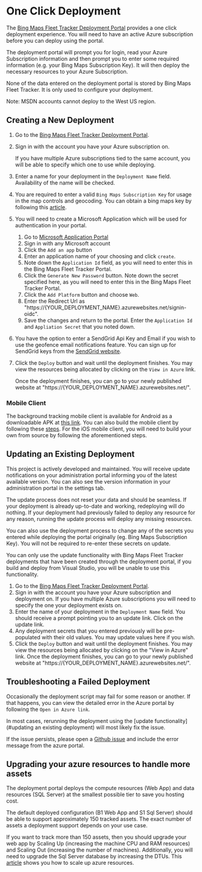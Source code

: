 # One Click Deployment

The [Bing Maps Fleet Tracker Deployment Portal](https://aka.ms/bingmapsfleettracker) provides a one click deployment experience. You will need to have an active Azure subscription before you can deploy using the portal.

The deployment portal will prompt you for login, read your Azure Subscription information and then prompt you to enter some required information (e.g. your Bing Maps Subscription Key). It will then deploy the necessary resources to your Azure Subscription.

None of the data entered on the deployment portal is stored by Bing Maps Fleet Tracker. It is only used to configure your deployment.

Note: MSDN accounts cannot deploy to the West US region.

## Creating a New Deployment

1. Go to the [Bing Maps Fleet Tracker Deployment Portal](https://aka.ms/bingmapsfleettracker).
2. Sign in with the account you have your Azure subscription on.

    If you have multiple Azure subscriptions tied to the same account, you will be able to specify which one to use while deploying.
3. Enter a name for your deployment in the `Deployment Name` field. Availability of the name will be checked.
4. You are required to enter a valid `Bing Maps Subscription Key` for usage in the map controls and geocoding. You can obtain a bing maps key by following this [article](https://msdn.microsoft.com/en-us/library/ff428642.aspx).
5. You will need to create a Microsoft Application which will be used for authentication in your portal.
    1. Go to [Microsoft Application Portal](https://apps.dev.microsoft.com/?deeplink=/appList)
    2. Sign in with any Microsoft account
    3. Click the `Add an app` button
    4. Enter an application name of your choosing and click `create`.
    5. Note down the `Application Id` field, as you will need to enter this in the Bing Maps Fleet Tracker Portal.
    6. Click the `Generate New Password` button. Note down the secret specified here, as you will need to enter this in the Bing Maps Fleet Tracker Portal.
    7. Click the `Add Platform` button and choose `Web`.
    8. Enter the Redirect Url as "https://{YOUR\_DEPLOYMENT\_NAME}.azurewebsites.net/signin-oidc".
    9. Save the changes and return to the portal. Enter the `Application Id` and `Appliation Secret` that you noted down.
6. You have the option to enter a SendGrid Api Key and Email if you wish to use the geofence email notifications feature. You can sign up for SendGrid keys from the [SendGrid website](https://sendgrid.com/).
7. Click the `Deploy` button and wait until the deployment finishes. You may view the resources being allocated by clicking on the `View in Azure` link.

    Once the deployment finishes, you can go to your newly published website at "https://{YOUR\_DEPLOYMENT\_NAME}.azurewebsites.net/".

### Mobile Client

The background tracking mobile client is available for Android as a downloadable APK at [this link](https://github.com/Microsoft/Bing-Maps-Fleet-Tracker/releases). You can also build the mobile client by following these [steps](https://github.com/Microsoft/Bing-Maps-Fleet-Tracker/blob/master/MobileClient/README.md). For the iOS mobile client, you will need to build your own from source by following the aforementioned steps.

## Updating an Existing Deployment

This project is actively developed and maintained. You will receive update notifications on your administration portal informing you of the latest available version. You can also see the version information in your administration portal in the settings tab.

The update process does not reset your data and should be seamless. If your deployment is already up-to-date and working, redeploying will do nothing. If your deployment had previously failed to deploy any resource for any reason, running the update process will deploy any missing resources.

You can also use the deployment process to change any of the secrets you entered while deploying the portal originally (eg. Bing Maps Subscription Key). You will not be required to re-enter these secrets on update.

You can only use the update functionality with Bing Maps Fleet Tracker deployments that have been created through the deployment portal, if you build and deploy from Visual Studio, you will be unable to use this functionality.

1. Go to the [Bing Maps Fleet Tracker Deployment Portal](https://aka.ms/bingmapsfleettracker).
2. Sign in with the account you have your Azure subscription and deployment on.
    If you have multiple Azure subscriptions you will need to specify the one your deployment exists on.
3. Enter the name of your deployment in the `Deployment Name` field. You should receive a prompt pointing you to an update link. Click on the update link.
4. Any deployment secrets that you entered previously will be pre-populated with their old values. You may update values here if you wish.
5. Click the `Deploy` button and wait until the deployment finishes. You may view the resources being allocated by clicking on the "View in Azure" link.
    Once the deployment finishes, you can go to your newly published website at "https://{YOUR\_DEPLOYMENT\_NAME}.azurewebsites.net/".

## Troubleshooting a Failed Deployment

Occasionally the deployment script may fail for some reason or another. If that happens, you can view the detailed error in the Azure portal by following the `Open in Azure link`.

In most cases, rerunning the deployment using the [update functionality](#updating an existing deployment) will most likely fix the issue.

If the issue persists, please open a [Github issue](https://github.com/Microsoft/Bing-Maps-Fleet-Tracker/issues) and include the error message from the azure portal.

## Upgrading your azure resources to handle more assets

The deployment portal deploys the compute resources (Web App) and data resources (SQL Server) at the smallest possible tier to save you hosting cost.

The default deployed configuration (B1 Web App and S1 Sql Server) should be able to support approximately 150 tracked assets. The exact number of assets a deployment support depends on your use case.

If you want to track more than 150 assets, then you should upgrade your web app by Scaling Up (increasing the machine CPU and RAM resources) and Scaling Out (increasing the number of machines). Additionally, you will need to upgrade the Sql Server database by increasing the DTUs. This [article](https://docs.microsoft.com/en-us/azure/app-service/web-sites-scale) shows you how to scale up azure resources.
